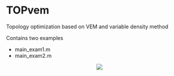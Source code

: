 # TOPvem

Topology optimization based on VEM and variable density method

Contains two examples
* main_exam1.m
* main_exam2.m

<div align="center">
    <img src="https://github.com/Qinxiaoye/TOPvem/blob/main/solu6.gif">
</div>
